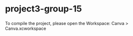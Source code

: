 # project3-group-15
###

To compile the project, please open the Workspace: Canva > Canva.xcworkspace
